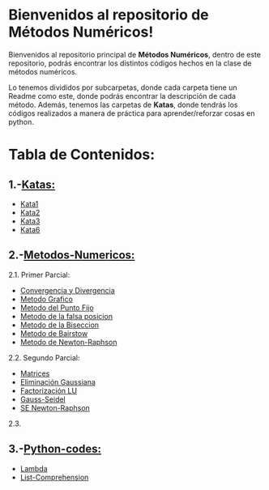 # Bienvenidos al repositorio de Métodos Numéricos!

Bienvenidos al repositorio principal de **Métodos Numéricos**, dentro de este repositorio, podrás encontrar los distintos códigos hechos en la clase de métodos numéricos.

Lo tenemos divididos por subcarpetas, donde cada carpeta tiene un Readme como este, donde podrás encontrar la descripción de cada método. Además, tenemos las carpetas de **Katas**, donde tendrás los códigos realizados a manera de práctica para aprender/reforzar cosas en python.


# Tabla de Contenidos:
1.-[Katas:](../../tree/master/Katas)
-
- [Kata1](../../tree/master/Katas/Kata1)
- [Kata2](../../tree/master/Katas/Kata2)
- [Kata3](../../tree/master/Katas/Kata5)
- [Kata6](../../tree/master/Katas/Kata6)

2.-[Metodos-Numericos:](../../tree/master/Metodos-Numericos)
-

 2.1. Primer Parcial:
 
- [Convergencia y Divergencia](../../tree/master/Metodos-Numericos/Primer%20Parcial/Convergencia%20y%20Divergencia)
- [Metodo Grafico](../../tree/master/Metodos-Numericos/Primer%20Parcial/Metodo%20Grafico)
- [Metodo del Punto Fijo](../../tree/master/Metodos-Numericos/Primer%20Parcial/Metodo%20del%20punto%20fijo)
- [Metodo de la falsa posicion](../../tree/master/Metodos-Numericos/Primer%20Parcial/Metodo%20de%20la%20falsa%20posicion)
- [Metodo de la Biseccion](../../tree/master/Metodos-Numericos/Primer%20Parcial/Metodo%20de%20la%20Biseccion)
- [Metodo de Bairstow](../../tree/master/Metodos-Numericos/Primer%20Parcial/Metodo%20de%20Bairstow)
- [Metodo de Newton-Raphson](../../tree/master/Metodos-Numericos/Primer%20Parcial/Metodo%20de%20Newton-Raphson)

 
 2.2. Segundo Parcial:
 
 - [Matrices](../../tree/master/Metodos-Numericos/Segundo%20Parcial/Matrices)
 - [Eliminación Gaussiana](../../tree/master/Metodos-Numericos/Segundo%20Parcial/Eliminacion%20Gaussiana)
 - [Factorización LU](../../tree/master/Metodos-Numericos/Segundo%20Parcial/Factorizacion%20LU)
 - [Gauss-Seidel](../../tree/master/Metodos-Numericos/Segundo%20Parcial/Gauss-Seidel)
 - [SE Newton-Raphson](../../tree/master/Metodos-Numericos/Segundo%20Parcial/SE%20Newton-Raphson) 
 
 
 
 2.3. 


3.-[Python-codes:](../../tree/master/python-codes)
-
- [Lambda](../../tree/master/python-codes/lambda)
- [List-Comprehension](../../tree/master/python-codes/List-Comprehension)

